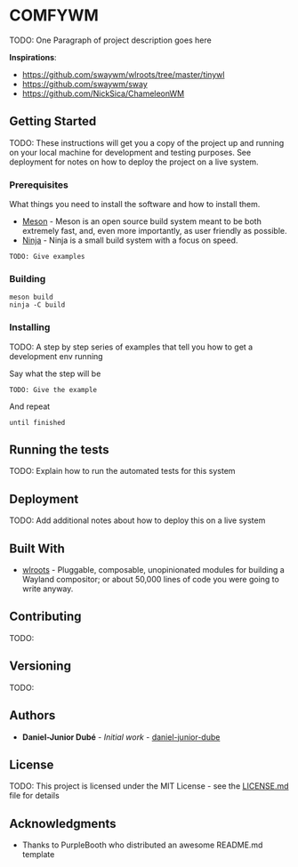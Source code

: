 # COMFYWM

TODO: One Paragraph of project description goes here

**Inspirations**:
- https://github.com/swaywm/wlroots/tree/master/tinywl
- https://github.com/swaywm/sway
- https://github.com/NickSica/ChameleonWM

## Getting Started

TODO: These instructions will get you a copy of the project up and running on your local machine for development and testing purposes. See deployment for notes on how to deploy the project on a live system.

### Prerequisites

What things you need to install the software and how to install them.

* [Meson](https://mesonbuild.com/) - Meson is an open source build system meant to be both extremely fast, and, even more importantly, as user friendly as possible.
* [Ninja](https://ninja-build.org/) - Ninja is a small build system with a focus on speed.

```
TODO: Give examples
```

### Building

```
meson build
ninja -C build
```

### Installing

TODO: A step by step series of examples that tell you how to get a development env running

Say what the step will be

```
TODO: Give the example
```

And repeat

```
until finished
```

## Running the tests

TODO: Explain how to run the automated tests for this system

## Deployment

TODO: Add additional notes about how to deploy this on a live system

## Built With

* [wlroots](https://github.com/swaywm/wlroots) - Pluggable, composable, unopinionated modules for building a Wayland compositor; or about 50,000 lines of code you were going to write anyway.

## Contributing

TODO:

## Versioning

TODO:

## Authors

* **Daniel-Junior Dubé** - *Initial work* - [daniel-junior-dube](https://github.com/daniel-junior-dube)

## License

TODO: This project is licensed under the MIT License - see the [LICENSE.md](LICENSE.md) file for details

## Acknowledgments

* Thanks to PurpleBooth who distributed an awesome README.md template

